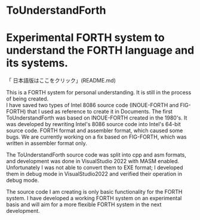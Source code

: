 # ToUnderstandForth  
# Experimental FORTH system to understand the FORTH language and its systems.  
  
「 日本語版はここをクリック」(README.md)   
  
This is a FORTH system for personal understanding. It is still in the process of being created.  
I have saved two types of Intel 8086 source code (INOUE-FORTH and FIG-FORTH) that I used as reference to create it in Documents. The first ToUnderstandForth was based on INOUE-FORTH created in the 1980's. It was developed by rewriting Intel's 8086 source code into Intel's 64-bit source code. FORTH format and assembler format, which caused some bugs. We are currently working on a fix based on FIG-FORTH, which was written in assembler format only.  
  
The ToUnderstandForth source code was split into cpp and asm formats, and development was done in VisualStudio 2022 with MASM enabled. Unfortunately I was not able to convert them to EXE format; I developed them in debug mode in VisualStudio2022 and verified their operation in debug mode.  
  
The source code I am creating is only basic functionality for the FORTH system. I have developed a working FORTH system on an experimental basis and will aim for a more flexible FORTH system in the next development.  

